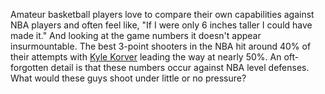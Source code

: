 Amateur basketball players love to compare their own capabilities against NBA players and often feel like, "If I were only 6 inches taller I could have made it."  And looking at the game numbers it doesn't appear insurmountable.  The best 3-point shooters in the NBA hit around 40% of their attempts with [Kyle Korver](http://espn.go.com/nba/player/stats/_/id/2011/kyle-korver) leading the way at nearly 50%.  An oft-forgotten detail is that these numbers occur against NBA level defenses.  What would these guys shoot under little or no pressure?

